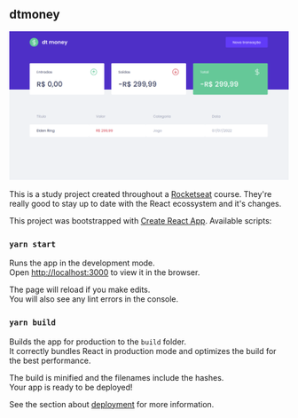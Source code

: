 ## dtmoney

![dtmoney app](./dtmoney.png)

This is a study project created throughout a [Rocketseat](https://www.rocketseat.com.br/) course. They're really good to stay up to date with the React ecossystem and it's changes.

This project was bootstrapped with [Create React App](https://github.com/facebook/create-react-app). Available scripts:

### `yarn start`

Runs the app in the development mode.\
Open [http://localhost:3000](http://localhost:3000) to view it in the browser.

The page will reload if you make edits.\
You will also see any lint errors in the console.

### `yarn build`

Builds the app for production to the `build` folder.\
It correctly bundles React in production mode and optimizes the build for the best performance.

The build is minified and the filenames include the hashes.\
Your app is ready to be deployed!

See the section about [deployment](https://facebook.github.io/create-react-app/docs/deployment) for more information.
